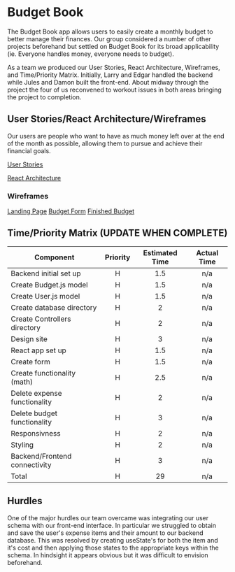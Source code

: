 # Budget Book

The Budget Book app allows users to easily create a monthly budget to better manage their finances. Our group considered a number of other projects beforehand but settled on Budget Book for its broad applicability (ie. Everyone handles money, everyone needs to budget).

As a team we produced our User Stories, React Architecture, Wireframes, and Time/Priority Matrix. Initially, Larry and Edgar handled the backend while Jules and Damon built the front-end. About midway through the project the four of us reconvened to workout issues in both areas bringing the project to completion.

## User Stories/React Architecture/Wireframes

Our users are people who want to have as much money left over at the end of the month as possible, allowing them to pursue and achieve their financial goals.

[User Stories](https://imgur.com/a/5GzMfe6)

[React Architecture](https://imgur.com/a/daGj45e)



### Wireframes

[Landing Page](https://res.cloudinary.com/deq09hmu3/image/upload/v1637361753/Portfolio/Project/Screen_Shot_2021-11-19_at_2.40.08_PM_j4oash.png)
[Budget Form](https://res.cloudinary.com/deq09hmu3/image/upload/v1637361740/Portfolio/Project/Screen_Shot_2021-11-19_at_2.40.12_PM_tf4wu0.png)
[Finished Budget](https://res.cloudinary.com/deq09hmu3/image/upload/v1637361755/Portfolio/Project/Screen_Shot_2021-11-19_at_2.40.16_PM_y3v3cs.png)

## Time/Priority Matrix (UPDATE WHEN COMPLETE)
| Component | Priority | Estimated Time | Actual Time |
| --- | :---: |  :---: | :---: |
| Backend initial set up | H | 1.5 | n/a |
| Create Budget.js model | H | 1.5 | n/a |
| Create User.js model | H | 1.5 | n/a |
| Create database directory | H | 2 | n/a |
| Create Controllers directory | H | 2 | n/a |
| Design site | H | 3 | n/a |
| React app set up | H | 1.5 | n/a |
| Create form | H | 1.5 | n/a |
| Create functionality (math) | H | 2.5 | n/a |
| Delete expense functionality | H | 2 | n/a |
| Delete budget functionality | H | 3 | n/a |
| Responsivness | H | 2 | n/a |
| Styling | H | 2 | n/a |
| Backend/Frontend connectivity | H | 3 | n/a |
| Total | H | 29 | n/a |

## Hurdles

One of the major hurdles our team overcame was integrating our user schema with our front-end interface. In particular we struggled to obtain and save the user's expense items and their amount to our backend database. This was resolved by creating useState's for both the item and it's cost and then applying those states to the appropriate keys within the schema. In hindsight it appears obvious but it was difficult to envision beforehand.